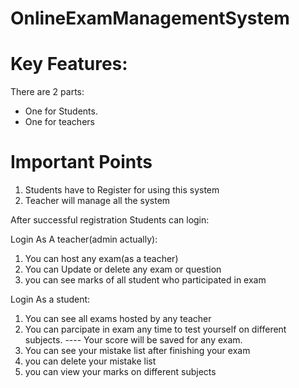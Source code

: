 # OnlineExamManagementSystem
# Key Features:
There are 2 parts:  
* One for Students.
* One for teachers  
# Important Points
1. Students have to Register for using this system
2. Teacher will manage all the system


After successful registration Students can login:

Login As A teacher(admin actually):
1. You can host any exam(as a teacher)
2. You can Update or delete any exam or question
3. you can see marks of all student who participated in exam

Login As a student:
1. You can see all exams hosted by any teacher
2. You can parcipate in exam any time to test yourself on different subjects.
---- Your score will be saved for any exam.
3. You can see your mistake list after finishing your exam
4. you can delete your mistake list
5. you can view your marks on different subjects

